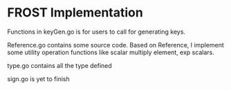 # FROST Implementation

Functions in keyGen.go is for users to call for generating keys.

Reference.go contains some source code. Based on Reference, I implement some utility operation functions like scalar multiply element, exp scalars.

type.go contains all the type defined

sign.go is yet to finish
